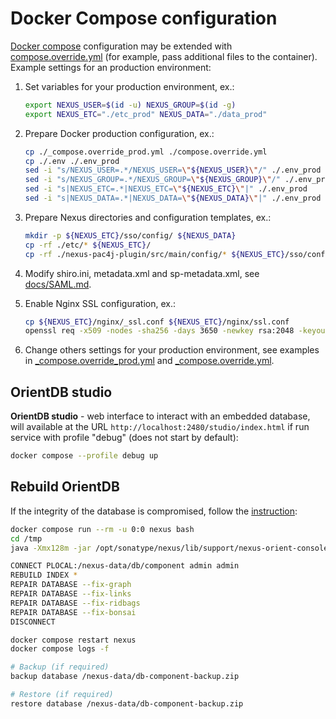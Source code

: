 # Docker Compose configuration

[Docker compose](../compose.yml) configuration may be extended with [compose.override.yml][0] (for example, pass additional files to the container). Example settings for an production environment:

1. Set variables for your production environment, ex.:

    ```bash
    export NEXUS_USER=$(id -u) NEXUS_GROUP=$(id -g)
    export NEXUS_ETC="./etc_prod" NEXUS_DATA="./data_prod"
    ```

2. Prepare Docker production configuration, ex.:

    ```bash
    cp ./_compose.override_prod.yml ./compose.override.yml
    cp ./.env ./.env_prod
    sed -i "s/NEXUS_USER=.*/NEXUS_USER=\"${NEXUS_USER}\"/" ./.env_prod
    sed -i "s/NEXUS_GROUP=.*/NEXUS_GROUP=\"${NEXUS_GROUP}\"/" ./.env_prod
    sed -i "s|NEXUS_ETC=.*|NEXUS_ETC=\"${NEXUS_ETC}\"|" ./.env_prod
    sed -i "s|NEXUS_DATA=.*|NEXUS_DATA=\"${NEXUS_DATA}\"|" ./.env_prod
    ```

3. Prepare Nexus directories and configuration templates, ex.:

    ```bash
    mkdir -p ${NEXUS_ETC}/sso/config/ ${NEXUS_DATA}
    cp -rf ./etc/* ${NEXUS_ETC}/
    cp -rf ./nexus-pac4j-plugin/src/main/config/* ${NEXUS_ETC}/sso/config/
    ```

4. Modify shiro.ini, metadata.xml and sp-metadata.xml, see [docs/SAML.md](./SAML.md).
5. Enable Nginx SSL configuration, ex.:

    ```bash
    cp ${NEXUS_ETC}/nginx/_ssl.conf ${NEXUS_ETC}/nginx/ssl.conf
    openssl req -x509 -nodes -sha256 -days 3650 -newkey rsa:2048 -keyout ${NEXUS_ETC}/nginx/tls/site.key -out ${NEXUS_ETC}/nginx/tls/site.crt
    ```

6. Change others settings for your production environment, see examples in [_compose.override_prod.yml](../_compose.override_prod.yml) and [_compose.override.yml](../_compose.override.yml).

## OrientDB studio

**OrientDB studio** - web interface to interact with an embedded database, will available at the URL `http://localhost:2480/studio/index.html` if run service with profile "debug" (does not start by default):

```bash
docker compose --profile debug up
```

## Rebuild OrientDB

If the integrity of the database is compromised, follow the [instruction][1]:

```bash
docker compose run --rm -u 0:0 nexus bash
cd /tmp
java -Xmx128m -jar /opt/sonatype/nexus/lib/support/nexus-orient-console.jar

CONNECT PLOCAL:/nexus-data/db/component admin admin
REBUILD INDEX *
REPAIR DATABASE --fix-graph
REPAIR DATABASE --fix-links
REPAIR DATABASE --fix-ridbags
REPAIR DATABASE --fix-bonsai
DISCONNECT

docker compose restart nexus
docker compose logs -f

# Backup (if required)
backup database /nexus-data/db-component-backup.zip

# Restore (if required)
restore database /nexus-data/db-component-backup.zip
```

[0]: https://docs.docker.com/compose/multiple-compose-files/merge/ "Merge Compose files"
[1]: https://gist.github.com/micalbrecht/212d37865fbc24afc6d8b1aab621dea6 "Rebuild OrientDB gist"
